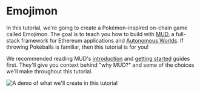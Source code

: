 # Emojimon

In this tutorial, we're going to create a Pokémon-inspired on-chain game called Emojimon. The goal is to teach you how to build with [MUD](/), a full-stack framework for Ethereum applications and [Autonomous Worlds](https://0xparc.org/blog/autonomous-worlds). If throwing Pokéballs is familiar, then this tutorial is for you!

We recommended reading MUD's [introduction](/guides/introduction.md) and [getting started](/guides/getting_started.md) guides first. They'll give you context behind "why MUD?" and some of the choices we'll make throughout this tutorial.

![A demo of what we'll create in this tutorial](./emojimon/images/emojimon-intro.gif)
